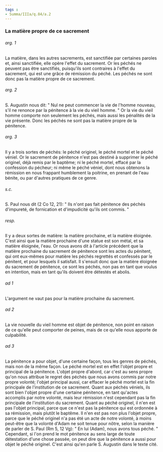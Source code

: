 ```yaml
---
tags : 
- Summa/IIIa/q.84/a.2
---
```


### La matière propre de ce sacrement

###### arg. 1
La matière, dans les autres sacrements, est sanctifiée par certaines paroles et, ainsi sanctifiée, elle opère l'effet du sacrement. Or les péchés ne peuvent pas être sanctifiés, puisqu'ils sont contraires à l'effet du sacrement, qui est une grâce de rémission du péché. Les péchés ne sont donc pas la matière propre de ce sacrement. 

###### arg. 2
S. Augustin nous dit: " Nul ne peut commencer la vie de l'homme nouveau, s'il ne renonce par la pénitence à la vie du vieil homme. " Or la vie du vieil homme comporte non seulement les péchés, mais aussi les pénalités de la vie présente. Donc les péchés ne sont pas la matière propre de la pénitence. 

###### arg. 3
Il y a trois sortes de péchés: le péché originel, le péché mortel et le péché véniel. Or le sacrement de pénitence n'est pas destiné à supprimer le péché originel, déjà remis par le baptême; ni le péché mortel, effacé par la confession du pécheur; ni même le péché véniel, dont nous obtenons la rémission en nous frappant humblement la poitrine, en prenant de l'eau bénite, ou par d'autres pratiques de ce genre. 

###### s.c.
S. Paul nous dit (2 Co 12, 21): " Ils n'ont pas fait pénitence des péchés d'impureté, de fornication et d'impudicité qu'ils ont commis. " 

###### resp.
Il y a deux sortes de matière: la matière prochaine, et la matière éloignée. C'est ainsi que la matière prochaine d'une statue est son métal, et sa matière éloignée, l'eau. Or nous avons dit à l'article précédent que la matière prochaine du sacrement de pénitence sont les actes du pénitent, qui ont eux-mêmes pour matière les péchés regrettés et confessés par le pénitent, et pour lesquels il satisfait. Il s'ensuit donc que la matière éloignée du sacrement de pénitence, ce sont les péchés, non pas en tant que voulus en intention, mais en tant qu'ils doivent être détestés et abolis. 

###### ad 1
L'argument ne vaut pas pour la matière prochaine du sacrement. 

###### ad 2
La vie nouvelle du vieil homme est objet de pénitence, non point en raison de ce qu'elle peut comporter de peines, mais de ce qu'elle nous apporte de culpabilité. 

###### ad 3
La pénitence a pour objet, d'une certaine façon, tous les genres de péchés, mais non de la même façon. Le péché mortel est en effet l'objet propre et principal de la pénitence. L'objet propre d'abord, car c'est au sens propre qu'on nous attribue le regret des péchés que nous avons commis par notre propre volonté; l'objet principal aussi, car effacer le péché mortel est la fin principale de l'institution de ce sacrement. Quant aux péchés véniels, ils sont bien l'objet propre d'une certaine pénitence, en tant qu'actes accomplis par notre volonté, mais leur rémission n'est cependant pas la fin principale de l'institution du sacrement. Quant au péché originel, il n'en est pas l'objet principal, parce que ce n'est pas la pénitence qui est ordonnée à sa rémission, mais plutôt le baptême. Il n'en est pas non plus l'objet propre, parce que le péché originel n'a pas été un acte de notre volonté, à moins peut-être que la volonté d'Adam ne soit tenue pour nôtre, selon la manière de parler de S. Paul (Rm 5, 12 Vg): " En lui (Adam), nous avons tous péché. " Cependant, si l'on prend le mot pénitence au sens large de toute détestation d'une chose passée, on peut dire que la pénitence a aussi pour objet le péché originel. C'est ainsi qu'en parle S. Augustin dans le texte cité. 

